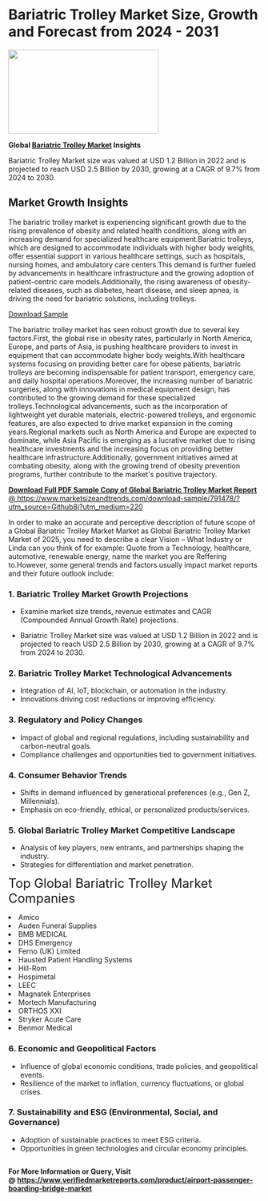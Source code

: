 <H1>Bariatric Trolley Market Size, Growth and Forecast from 2024 - 2031</H1><img class="aligncenter size-medium wp-image-584254" src="https://thirdeyenews.in/wp-content/uploads/2024/09/Global-Market-Research-300x168.jpeg" alt="" width="300" height="168" /><p><strong>Global&nbsp;<a href="https://www.marketsizeandtrends.com/download-sample/791478/?utm_source=Github8j?utm_medium=220">Bariatric Trolley Market</a> Insights</strong></p><p>Bariatric Trolley Market size was valued at USD 1.2 Billion in 2022 and is projected to reach USD 2.5 Billion by 2030, growing at a CAGR of 9.7% from 2024 to 2030.</p><p><h2>Market Growth Insights</h2> <p>The bariatric trolley market is experiencing significant growth due to the rising prevalence of obesity and related health conditions, along with an increasing demand for specialized healthcare equipment.Bariatric trolleys, which are designed to accommodate individuals with higher body weights, offer essential support in various healthcare settings, such as hospitals, nursing homes, and ambulatory care centers.This demand is further fueled by advancements in healthcare infrastructure and the growing adoption of patient-centric care models.Additionally, the rising awareness of obesity-related diseases, such as diabetes, heart disease, and sleep apnea, is driving the need for bariatric solutions, including trolleys.</p> <p><a href="download_sample_link">Download Sample</a></p> <p>The bariatric trolley market has seen robust growth due to several key factors.First, the global rise in obesity rates, particularly in North America, Europe, and parts of Asia, is pushing healthcare providers to invest in equipment that can accommodate higher body weights.With healthcare systems focusing on providing better care for obese patients, bariatric trolleys are becoming indispensable for patient transport, emergency care, and daily hospital operations.Moreover, the increasing number of bariatric surgeries, along with innovations in medical equipment design, has contributed to the growing demand for these specialized trolleys.Technological advancements, such as the incorporation of lightweight yet durable materials, electric-powered trolleys, and ergonomic features, are also expected to drive market expansion in the coming years.Regional markets such as North America and Europe are expected to dominate, while Asia Pacific is emerging as a lucrative market due to rising healthcare investments and the increasing focus on providing better healthcare infrastructure.Additionally, government initiatives aimed at combating obesity, along with the growing trend of obesity prevention programs, further contribute to the market's positive trajectory.</p> <p><a href="get_more_link"></p><p><span class=""><strong>Download Full PDF Sample Copy of Global Bariatric Trolley Market Report</strong> @ <a href="https://www.marketsizeandtrends.com/download-sample/791478/?utm_source=Github8j?utm_medium=220" target="_blank">https://www.marketsizeandtrends.com/download-sample/791478/?utm_source=Github8j?utm_medium=220</a></span></p><p>In order to make an accurate and perceptive description of future scope of a Global&nbsp;Bariatric Trolley Market Market as Global&nbsp;Bariatric Trolley Market Market of 2025, you need to describe a clear Vision &ndash; What Industry or Linda can you think of for example: Quote from a Technology, healthcare, automotive, renewable energy, name the market you are Reffering to.However, some general trends and factors usually impact market reports and their future outlook include:</p><h3>1.&nbsp;<strong>Bariatric Trolley Market Growth Projections</strong></h3><ul><li>Examine market size trends, revenue estimates and CAGR (Compounded Annual Growth Rate) projections.</li><li><p>Bariatric Trolley Market size was valued at USD 1.2 Billion in 2022 and is projected to reach USD 2.5 Billion by 2030, growing at a CAGR of 9.7% from 2024 to 2030.</p></li></ul><h3>2.&nbsp;<strong>Bariatric Trolley Market Technological Advancements</strong></h3><ul><li>Integration of AI, IoT, blockchain, or automation in the industry.</li><li>Innovations driving cost reductions or improving efficiency.</li></ul><h3>3.&nbsp;<strong>Regulatory and Policy Changes</strong></h3><ul><li>Impact of global and regional regulations, including sustainability and carbon-neutral goals.</li><li>Compliance challenges and opportunities tied to government initiatives.</li></ul><h3>4.&nbsp;<strong>Consumer Behavior Trends</strong></h3><ul><li>Shifts in demand influenced by generational preferences (e.g., Gen Z, Millennials).</li><li>Emphasis on eco-friendly, ethical, or personalized products/services.</li></ul><h3>5.&nbsp;<strong>Global Bariatric Trolley Market Competitive Landscape</strong></h3><ul><li>Analysis of key players, new entrants, and partnerships shaping the industry.</li><li>Strategies for differentiation and market penetration.</li></ul><p data-pm-slice="1 1 []"><span style="color: inherit; font-family: inherit; font-size: 25px;">Top Global Bariatric Trolley Market Companies</span></p><div class="" data-test-id=""><p><li>Amico</li><li> Auden Funeral Supplies</li><li> BMB MEDICAL</li><li> DHS Emergency</li><li> Ferno (UK) Limited</li><li> Hausted Patient Handling Systems</li><li> Hill-Rom</li><li> Hospimetal</li><li> LEEC</li><li> Magnatek Enterprises</li><li> Mortech Manufacturing</li><li> ORTHOS XXI</li><li> Stryker Acute Care</li><li> Benmor Medical</li></p></div><h3>6.&nbsp;<strong>Economic and Geopolitical Factors</strong></h3><ul><li>Influence of global economic conditions, trade policies, and geopolitical events.</li><li>Resilience of the market to inflation, currency fluctuations, or global crises.</li></ul><h3>7.&nbsp;<strong>Sustainability and ESG (Environmental, Social, and Governance)</strong></h3><ul><li>Adoption of sustainable practices to meet ESG criteria.</li><li>Opportunities in green technologies and circular economy principles.</li></ul><h2><strong style="font-size: 14px;">For More Information or Query, Visit @&nbsp;</strong><a style="background-color: #ffffff; font-size: 14px;" href="https://www.marketsizeandtrends.com/report/bariatric-trolley-market/" target="_blank">https://www.verifiedmarketreports.com/product/airport-passenger-boarding-bridge-market</a></h2>